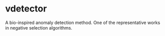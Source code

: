 # vdetector
A bio-inspired anomaly detection method. One of the representative works in negative selection algorithms.

